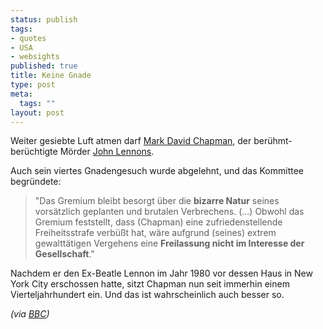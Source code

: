 ```yaml
--- 
status: publish
tags: 
- quotes
- USA
- websights
published: true
title: Keine Gnade
type: post
meta: 
  tags: ""
layout: post
---
```

Weiter gesiebte Luft atmen darf <a href="http://de.wikipedia.org/wiki/Mark_David_Chapman">Mark David Chapman</a>, der berühmt-berüchtigte Mörder <a href="http://de.wikipedia.org/wiki/John_Lennon">John Lennons</a>.

Auch sein viertes Gnadengesuch wurde abgelehnt, und das Kommittee begründete:

<blockquote>"Das Gremium bleibt besorgt über die <strong>bizarre Natur</strong> seines vorsätzlich geplanten und brutalen Verbrechens.
(...)
Obwohl das Gremium feststellt, dass (Chapman) eine zufriedenstellende Freiheitsstrafe verbüßt hat, wäre aufgrund (seines) extrem gewalttätigen Vergehens eine <strong>Freilassung nicht im Interesse der Gesellschaft</strong>." </blockquote>

Nachdem er den Ex-Beatle Lennon im Jahr 1980 vor dessen Haus in New York City erschossen hatte, sitzt Chapman nun seit immerhin einem Vierteljahrhundert ein. Und das ist wahrscheinlich auch besser so.

<em>(via <a href="http://news.bbc.co.uk/2/hi/americas/6039276.stm">BBC</a>)</em>
